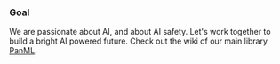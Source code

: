 ### Goal
We are passionate about AI, and about AI safety. Let's work together to build a bright AI powered future. Check out the wiki of our main library [PanML](https://github.com/Pan-ML/panml/wiki).
